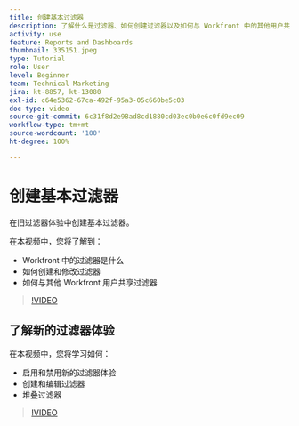 ```yaml
---
title: 创建基本过滤器
description: 了解什么是过滤器、如何创建过滤器以及如何与 Workfront 中的其他用户共享过滤器。还会学习使用新的过滤器体验。
activity: use
feature: Reports and Dashboards
thumbnail: 335151.jpeg
type: Tutorial
role: User
level: Beginner
team: Technical Marketing
jira: kt-8857, kt-13080
exl-id: c64e5362-67ca-492f-95a3-05c660be5c03
doc-type: video
source-git-commit: 6c31f8d2e98ad8cd1880cd03ec0b0e6c0fd9ec09
workflow-type: tm+mt
source-wordcount: '100'
ht-degree: 100%

---
```


# 创建基本过滤器

在旧过滤器体验中创建基本过滤器。

在本视频中，您将了解到：

* Workfront 中的过滤器是什么
* 如何创建和修改过滤器
* 如何与其他 Workfront 用户共享过滤器

>[!VIDEO](https://video.tv.adobe.com/v/335151/?quality=12&learn=on)

## 了解新的过滤器体验

在本视频中，您将学习如何：

* 启用和禁用新的过滤器体验
* 创建和编辑过滤器
* 堆叠过滤器

>[!VIDEO](https://video.tv.adobe.com/v/3419558/?quality=12&learn=on)
